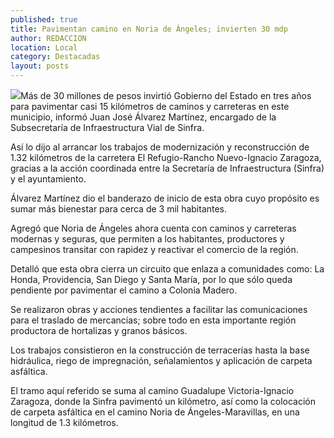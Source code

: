 ```yaml
---
published: true
title: Pavimentan camino en Noria de Ángeles; invierten 30 mdp
author: REDACCION
location: Local
category: Destacadas
layout: posts
---
```


![](http://i.imgur.com/TU4wNIFm.jpg)Más de 30 millones de pesos invirtió Gobierno del Estado en tres años para pavimentar casi 15 kilómetros de caminos y carreteras en este municipio, informó Juan José Álvarez Martínez, encargado de la Subsecretaría de Infraestructura Vial de Sinfra.
 
Así lo dijo al arrancar los trabajos de modernización y reconstrucción de 1.32 kilómetros de la carretera El Refugio-Rancho Nuevo-Ignacio Zaragoza, gracias a la acción coordinada entre la Secretaría de Infraestructura (Sinfra) y el ayuntamiento.
 
Álvarez Martínez dio el banderazo de inicio de esta obra cuyo propósito es sumar más bienestar para cerca de 3 mil habitantes.
 
Agregó que Noria de Ángeles ahora cuenta con caminos y carreteras modernas y seguras, que permiten a los habitantes, productores y campesinos transitar con rapidez y reactivar el comercio de la región.
 
Detalló que esta obra cierra un circuito que enlaza a comunidades como: La Honda, Providencia, San Diego y Santa María, por lo que sólo queda pendiente por pavimentar el camino a Colonia Madero.
 
Se realizaron obras y acciones tendientes a facilitar las comunicaciones para el traslado de mercancías; sobre todo en esta importante región productora de hortalizas y granos básicos.
 
Los trabajos consistieron en la construcción de terracerías hasta la base hidráulica, riego de impregnación, señalamientos y aplicación de carpeta asfáltica.
 
El tramo aquí referido se suma al camino Guadalupe Victoria-Ignacio Zaragoza, donde la Sinfra pavimentó un kilómetro, así como la colocación de carpeta asfáltica en el camino Noria de Ángeles-Maravillas, en una longitud de 1.3 kilómetros.
